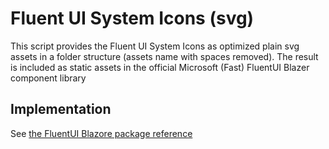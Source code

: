 # Fluent UI System Icons (svg)

This script provides the Fluent UI System Icons as optimized plain svg assets in a folder structure (assets name with spaces removed). The result is included as static assets in the official Microsoft (Fast) FluentUI Blazer component library 

## Implementation
See [the FluentUI Blazore package reference](https://github.com/microsoft/fast-blazor)